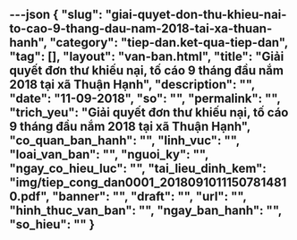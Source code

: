 ---json
{
    "slug": "giai-quyet-don-thu-khieu-nai-to-cao-9-thang-dau-nam-2018-tai-xa-thuan-hanh",
    "category": "tiep-dan.ket-qua-tiep-dan",
    "tag": [],
    "layout": "van-ban.html",
    "title": "Giải quyết đơn thư khiếu nại, tố cáo 9 tháng đầu nắm 2018 tại xã Thuận Hạnh",
    "description": "",
    "date": "11-09-2018",
    "so": "",
    "permalink": "",
    "trich_yeu": "Giải quyết đơn thư khiếu nại, tố cáo 9 tháng đầu nắm 2018 tại xã Thuận Hạnh",
    "co_quan_ban_hanh": "",
    "linh_vuc": "",
    "loai_van_ban": "",
    "nguoi_ky": "",
    "ngay_co_hieu_luc": "",
    "tai_lieu_dinh_kem": "img/tiep_cong_dan0001_20180910111507814810.pdf",
    "banner": "",
    "draft": "",
    "url": "",
    "hinh_thuc_van_ban": "",
    "ngay_ban_hanh": "",
    "so_hieu": ""
}
---
